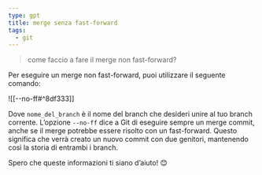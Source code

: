 ```yaml
---
type: gpt
title: merge senza fast-forward
tags:
  - git
---
```

> come faccio a fare il merge non fast-forward?

Per eseguire un merge non fast-forward, puoi utilizzare il seguente comando:

![[--no-ff#^8df333]]

Dove `nome_del_branch` è il nome del branch che desideri unire al tuo branch corrente. L’opzione `--no-ff` dice a Git di eseguire sempre un merge commit, anche se il merge potrebbe essere risolto con un fast-forward. Questo significa che verrà creato un nuovo commit con due genitori, mantenendo così la storia di entrambi i branch.

Spero che queste informazioni ti siano d’aiuto! 😊